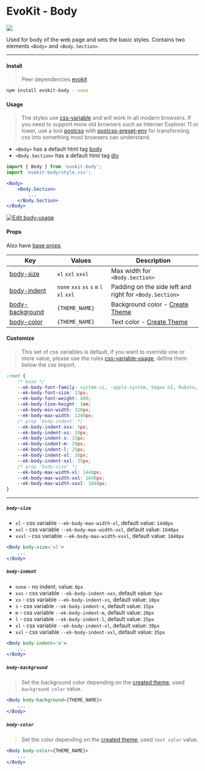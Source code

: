 [evokit]: /packages/evokit/
[css-variable]: //caniuse.com/#feat=css-variables
[css-variable-usage]: //w3schools.com/css/css3_variables.asp
[html-tag-body]: //www.w3schools.com/tags/tag_body.asp
[html-tag-div]: //www.w3schools.com/tags/tag_div.asp
[postcss]: //postcss.org
[postcss-preset-env]: //preset-env.cssdb.org

[base_props]: docs/base/props
[create_theme]: docs/base/theme

[body-size]: #body-size
[body-indent]: #body-indent
[body-background]: #body-background
[body-color]: #body-color

# EvoKit - Body

[![](https://img.shields.io/npm/v/evokit-body.svg)](https://www.npmjs.com/package/evokit-body)

Used for body of the web page and sets the basic styles. Contains two elements `<Body>` and `<Body.Section>`.

---

#### Install

> Peer dependencies [evokit]

```bash
npm install evokit-body --save
```

#### Usage

> The styles use [css-variable] and will work in all modern browsers. If you need to support more old browsers such as Interner Explorer 11 or lower, use a tool [postcss] with [postcss-preset-env] for transforming css into something most browsers can understand.

- `<Body>` has a default html tag [body][html-tag-body]
- `<Body.Section>` has a default html tag [div][html-tag-div]

```jsx
import { Body } from 'evokit-body';
import 'evokit-body/style.css';

<Body>
    <Body.Section>
        ...
    </Body.Section>
</Body>
```

[![Edit body-usage](https://codesandbox.io/static/img/play-codesandbox.svg)](https://codesandbox.io/embed/bodyusage-kz6ss?fontsize=14 ':include :type=iframe width=100% height=500px')

#### Props

Also have [base props][base_props]

| Key | Values | Description |
|-------|--------|-------------|
| [body-size]       | `xl` `xxl` `xxxl` | Max width for `<Body.Section>` |
| [body-indent]     | `none` `xxs` `xs` `s` `m` `l` `xl` `xxl` | Padding on the side left and right for `<Body.Section>` |
| [body-background] | `{THEME_NAME}` | Background color - [Create Theme][create_theme] |
| [body-color]      | `{THEME_NAME}` | Text color - [Create Theme][create_theme] |

#### Customize

> This set of css variables is default, if you want to override one or more value, please use the rules [css-variable-usage], define them below the css import.

```css
:root {
    /* base */
    --ek-body-font-family: system-ui, -apple-system, Segoe UI, Roboto, Ubuntu, Cantarell, Noto Sans, sans-serif;
    --ek-body-font-size: 13px;
    --ek-body-font-weight: 400;
    --ek-body-line-height: 1em;
    --ek-body-min-width: 320px;
    --ek-body-max-width: 1240px;
    /* prop 'body-indent' */
    --ek-body-indent-xxs: 5px;
    --ek-body-indent-xs: 10px;
    --ek-body-indent-s: 15px;
    --ek-body-indent-m: 20px;
    --ek-body-indent-l: 25px;
    --ek-body-indent-xl: 30px;
    --ek-body-indent-xxl: 35px;
    /* prop 'body-size' */
    --ek-body-max-width-xl: 1440px;
    --ek-body-max-width-xxl: 1640px;
    --ek-body-max-width-xxxl: 1840px;
}
```

---

##### `body-size`

- `xl` - css variable `--ek-body-max-width-xl`, default value: `1440px`
- `xxl` - css variable `--ek-body-max-width-xxl`, default value: `1640px`
- `xxxl` - css variable `--ek-body-max-width-xxxl`, default value: `1840px`

```jsx
<Body body-size='xl'>
    ...
</Body>
```

##### `body-indent`

- `none` - no indent, value: `0px`
- `xxs` - css variable `--ek-body-indent-xxs`, default value: `5px`
- `xs` - css variable `--ek-body-indent-xs`, default value: `10px`
- `s` - css variable `--ek-body-indent-s`, default value: `15px`
- `m` - css variable `--ek-body-indent-m`, default value: `20px`
- `l` - css variable `--ek-body-indent-l`, default value: `25px`
- `xl` - css variable `--ek-body-indent-xl`, default value: `30px`
- `xxl` - css variable `--ek-body-indent-xxl`, default value: `35px`

```jsx
<Body body-indent='m'>
    ...
</Body>
```

##### `body-background`

> Set the background color depending on the [created theme][create_theme], used `background color` value.

```jsx
<Body body-background={THEME_NAME}>
    ...
</Body>
```

##### `body-color`

> Set the color depending on the [created theme][create_theme], used `text color` value.

```jsx
<Body body-color={THEME_NAME}>
    ...
</Body>
```

